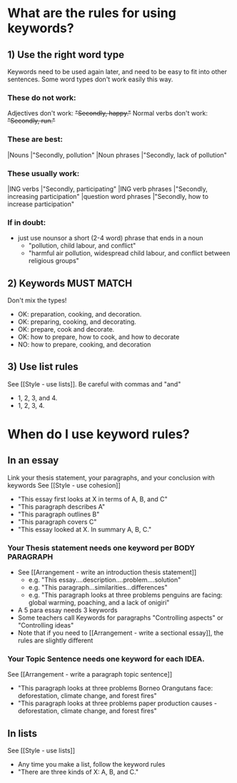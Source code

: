 # What are the rules for using keywords?
## 1) Use the right word type
Keywords need to be used again later, and need to be easy to fit into other sentences.
Some word types don't work easily this way.

### These do not work:
Adjectives don't work: ~~"Secondly, happy."~~
Normal verbs don't work: ~~"Secondly, run."~~

### These are best:
|Nouns 				|"Secondly, pollution"
|Noun phrases 		|"Secondly, lack of pollution"

### These usually work:
|ING verbs	 			|"Secondly, participating"
|ING verb phrases		|"Secondly, increasing participation"
|question word phrases 	|"Secondly, how to increase participation"


### If in doubt:
* just use nounsor a short (2-4 word) phrase that ends in a noun
    * "pollution, child labour, and conflict"
    * "harmful air pollution, widespread child labour, and conflict between religious groups"

## 2) Keywords MUST MATCH
Don't mix the types!
* OK: preparation, cooking, and decoration.
* OK: preparing, cooking, and decorating.
* OK: prepare, cook and decorate.
* OK: how to prepare, how to cook, and how to decorate
* NO: <red>how to</red> prepare, cook<red>ing</red>, and decora<red>tion</red>

## 3) Use list rules
See [[Style - use lists]].
Be careful with commas and "and"
* 1, 2, 3<blue>, and</blue> 4.
* 1, 2, 3<red>, </red> 4.

# When do I use keyword rules?
## In an essay
Link your thesis statement, your paragraphs, and your conclusion with keywords
See [[Style - use cohesion]]
+ "This essay first looks at X in terms of  A, B, and C"
+ "This paragraph describes A"
+ "This paragraph outlines B"
+ "This paragraph covers C"
+ "This essay looked at X. In summary A, B, C."



### Your Thesis statement needs one keyword per BODY PARAGRAPH
* See [[Arrangement - write an introduction thesis statement]]
    * e.g. "This essay....description....problem....solution"
    * e.g. "This paragraph...similarities...differences"
    * e.g. "This paragraph looks at three problems penguins are facing: global warming, poaching, and a lack of onigiri"
* A 5 para essay needs 3 keywords
* Some teachers call Keywords for paragraphs "Controlling aspects" or "Controlling ideas"
* Note that if you need to [[Arrangement - write a sectional essay]], the rules are slightly different

### Your Topic Sentence needs one keyword for each IDEA.
See [[Arrangement - write a paragraph topic sentence]]
* "This paragraph looks at three problems Borneo Orangutans face: deforestation, climate change, and forest fires"
* "This paragraph looks at three problems paper production causes - deforestation, climate change, and forest fires"

## In lists
See [[Style - use lists]]
* Any time you make a list, follow the keyword rules
* "There are three kinds of X: A, B, and C."



